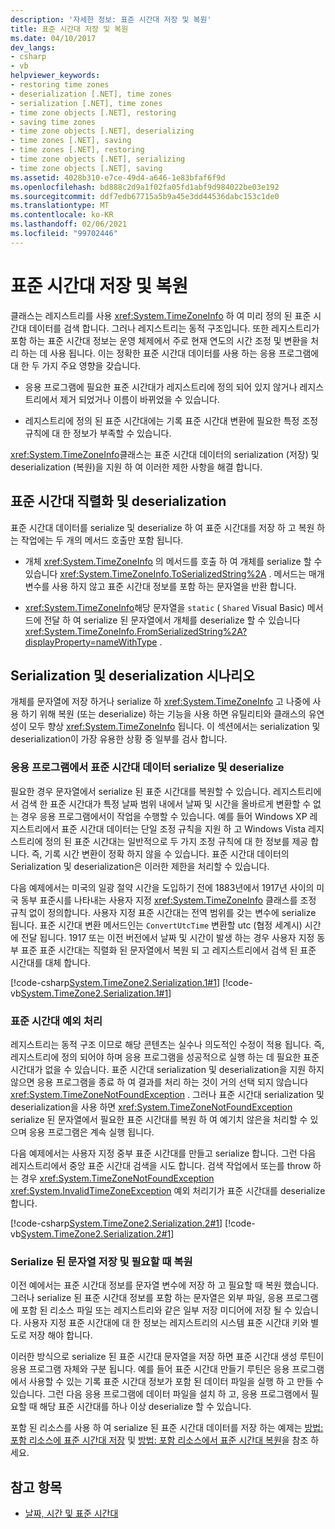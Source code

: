 ```yaml
---
description: '자세한 정보: 표준 시간대 저장 및 복원'
title: 표준 시간대 저장 및 복원
ms.date: 04/10/2017
dev_langs:
- csharp
- vb
helpviewer_keywords:
- restoring time zones
- deserialization [.NET], time zones
- serialization [.NET], time zones
- time zone objects [.NET], restoring
- saving time zones
- time zone objects [.NET], deserializing
- time zones [.NET], saving
- time zones [.NET], restoring
- time zone objects [.NET], serializing
- time zone objects [.NET], saving
ms.assetid: 4028b310-e7ce-49d4-a646-1e83bfaf6f9d
ms.openlocfilehash: bd888c2d9a1f02fa05fd1abf9d984022be03e192
ms.sourcegitcommit: ddf7edb67715a5b9a45e3dd44536dabc153c1de0
ms.translationtype: MT
ms.contentlocale: ko-KR
ms.lasthandoff: 02/06/2021
ms.locfileid: "99702446"
---
```

# <a name="saving-and-restoring-time-zones"></a>표준 시간대 저장 및 복원

클래스는 레지스트리를 사용 <xref:System.TimeZoneInfo> 하 여 미리 정의 된 표준 시간대 데이터를 검색 합니다. 그러나 레지스트리는 동적 구조입니다. 또한 레지스트리가 포함 하는 표준 시간대 정보는 운영 체제에서 주로 현재 연도의 시간 조정 및 변환을 처리 하는 데 사용 됩니다. 이는 정확한 표준 시간대 데이터를 사용 하는 응용 프로그램에 대 한 두 가지 주요 영향을 갖습니다.

- 응용 프로그램에 필요한 표준 시간대가 레지스트리에 정의 되어 있지 않거나 레지스트리에서 제거 되었거나 이름이 바뀌었을 수 있습니다.

- 레지스트리에 정의 된 표준 시간대에는 기록 표준 시간대 변환에 필요한 특정 조정 규칙에 대 한 정보가 부족할 수 있습니다.

<xref:System.TimeZoneInfo>클래스는 표준 시간대 데이터의 serialization (저장) 및 deserialization (복원)을 지원 하 여 이러한 제한 사항을 해결 합니다.

## <a name="time-zone-serialization-and-deserialization"></a>표준 시간대 직렬화 및 deserialization

표준 시간대 데이터를 serialize 및 deserialize 하 여 표준 시간대를 저장 하 고 복원 하는 작업에는 두 개의 메서드 호출만 포함 됩니다.

- 개체 <xref:System.TimeZoneInfo> 의 메서드를 호출 하 여 개체를 serialize 할 수 있습니다 <xref:System.TimeZoneInfo.ToSerializedString%2A> . 메서드는 매개 변수를 사용 하지 않고 표준 시간대 정보를 포함 하는 문자열을 반환 합니다.

- <xref:System.TimeZoneInfo>해당 문자열을 `static` ( `Shared` Visual Basic) 메서드에 전달 하 여 serialize 된 문자열에서 개체를 deserialize 할 수 있습니다 <xref:System.TimeZoneInfo.FromSerializedString%2A?displayProperty=nameWithType> .

## <a name="serialization-and-deserialization-scenarios"></a>Serialization 및 deserialization 시나리오

개체를 문자열에 저장 하거나 serialize 하 <xref:System.TimeZoneInfo> 고 나중에 사용 하기 위해 복원 (또는 deserialize) 하는 기능을 사용 하면 유틸리티와 클래스의 유연성이 모두 향상 <xref:System.TimeZoneInfo> 됩니다. 이 섹션에서는 serialization 및 deserialization이 가장 유용한 상황 중 일부를 검사 합니다.

### <a name="serializing-and-deserializing-time-zone-data-in-an-application"></a>응용 프로그램에서 표준 시간대 데이터 serialize 및 deserialize

필요한 경우 문자열에서 serialize 된 표준 시간대를 복원할 수 있습니다. 레지스트리에서 검색 한 표준 시간대가 특정 날짜 범위 내에서 날짜 및 시간을 올바르게 변환할 수 없는 경우 응용 프로그램에서이 작업을 수행할 수 있습니다. 예를 들어 Windows XP 레지스트리에서 표준 시간대 데이터는 단일 조정 규칙을 지원 하 고 Windows Vista 레지스트리에 정의 된 표준 시간대는 일반적으로 두 가지 조정 규칙에 대 한 정보를 제공 합니다. 즉, 기록 시간 변환이 정확 하지 않을 수 있습니다. 표준 시간대 데이터의 Serialization 및 deserialization은 이러한 제한을 처리할 수 있습니다.

다음 예제에서는 미국의 일광 절약 시간을 도입하기 전에 1883년에서 1917년 사이의 미국 동부 표준시를 나타내는 사용자 지정 <xref:System.TimeZoneInfo> 클래스를 조정 규칙 없이 정의합니다. 사용자 지정 표준 시간대는 전역 범위를 갖는 변수에 serialize 됩니다. 표준 시간대 변환 메서드인는 `ConvertUtcTime` 변환할 utc (협정 세계시) 시간에 전달 됩니다. 1917 또는 이전 버전에서 날짜 및 시간이 발생 하는 경우 사용자 지정 동부 표준 표준 시간대는 직렬화 된 문자열에서 복원 되 고 레지스트리에서 검색 된 표준 시간대를 대체 합니다.

[!code-csharp[System.TimeZone2.Serialization.1#1](../../../samples/snippets/csharp/VS_Snippets_CLR_System/system.TimeZone2.Serialization.1/cs/Serialization.cs#1)]
[!code-vb[System.TimeZone2.Serialization.1#1](../../../samples/snippets/visualbasic/VS_Snippets_CLR_System/system.TimeZone2.Serialization.1/vb/Serialization.vb#1)]

### <a name="handling-time-zone-exceptions"></a>표준 시간대 예외 처리

레지스트리는 동적 구조 이므로 해당 콘텐츠는 실수나 의도적인 수정이 적용 됩니다. 즉, 레지스트리에 정의 되어야 하며 응용 프로그램을 성공적으로 실행 하는 데 필요한 표준 시간대가 없을 수 있습니다. 표준 시간대 serialization 및 deserialization을 지원 하지 않으면 응용 프로그램을 종료 하 여 결과를 처리 하는 것이 거의 선택 되지 않습니다 <xref:System.TimeZoneNotFoundException> . 그러나 표준 시간대 serialization 및 deserialization을 사용 하면 <xref:System.TimeZoneNotFoundException> serialize 된 문자열에서 필요한 표준 시간대를 복원 하 여 예기치 않은을 처리할 수 있으며 응용 프로그램은 계속 실행 됩니다.

다음 예제에서는 사용자 지정 중부 표준 시간대를 만들고 serialize 합니다. 그런 다음 레지스트리에서 중앙 표준 시간대 검색을 시도 합니다. 검색 작업에서 또는를 throw 하는 경우 <xref:System.TimeZoneNotFoundException> <xref:System.InvalidTimeZoneException> 예외 처리기가 표준 시간대를 deserialize 합니다.

[!code-csharp[System.TimeZone2.Serialization.2#1](../../../samples/snippets/csharp/VS_Snippets_CLR_System/system.TimeZone2.Serialization.2/cs/Serialization2.cs#1)]
[!code-vb[System.TimeZone2.Serialization.2#1](../../../samples/snippets/visualbasic/VS_Snippets_CLR_System/system.TimeZone2.Serialization.2/vb/Serialization2.vb#1)]

### <a name="storing-a-serialized-string-and-restoring-it-when-needed"></a>Serialize 된 문자열 저장 및 필요할 때 복원

이전 예에서는 표준 시간대 정보를 문자열 변수에 저장 하 고 필요할 때 복원 했습니다. 그러나 serialize 된 표준 시간대 정보를 포함 하는 문자열은 외부 파일, 응용 프로그램에 포함 된 리소스 파일 또는 레지스트리와 같은 일부 저장 미디어에 저장 될 수 있습니다. 사용자 지정 표준 시간대에 대 한 정보는 레지스트리의 시스템 표준 시간대 키와 별도로 저장 해야 합니다.

이러한 방식으로 serialize 된 표준 시간대 문자열을 저장 하면 표준 시간대 생성 루틴이 응용 프로그램 자체와 구분 됩니다. 예를 들어 표준 시간대 만들기 루틴은 응용 프로그램에서 사용할 수 있는 기록 표준 시간대 정보가 포함 된 데이터 파일을 실행 하 고 만들 수 있습니다. 그런 다음 응용 프로그램에 데이터 파일을 설치 하 고, 응용 프로그램에서 필요할 때 해당 표준 시간대를 하나 이상 deserialize 할 수 있습니다.

포함 된 리소스를 사용 하 여 serialize 된 표준 시간대 데이터를 저장 하는 예제는 [방법: 포함 리소스에 표준 시간대 저장](save-time-zones-to-an-embedded-resource.md) 및 [방법: 포함 리소스에서 표준 시간대 복원](restore-time-zones-from-an-embedded-resource.md)을 참조 하세요.

## <a name="see-also"></a>참고 항목

- [날짜, 시간 및 표준 시간대](index.md)
